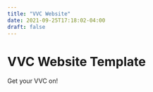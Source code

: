 ```yaml
---
title: "VVC Website"
date: 2021-09-25T17:18:02-04:00
draft: false
---
```


# VVC Website Template

Get your VVC on!
